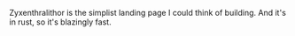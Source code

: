 Zyxenthralithor is the simplist landing page I
could think of building. And it's in rust, so
it's blazingly fast.
